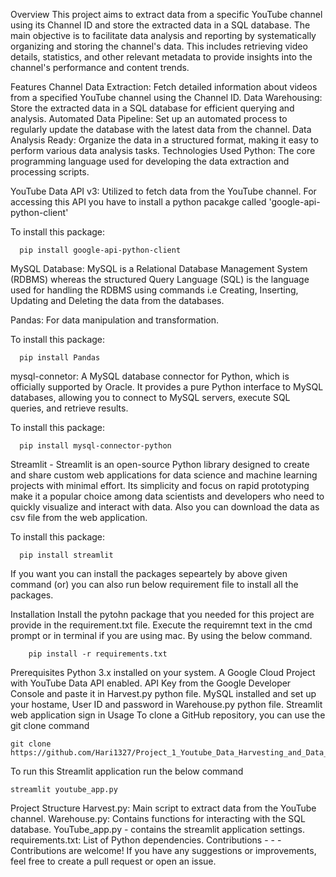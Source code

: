 Overview
This project aims to extract data from a specific YouTube channel using its Channel ID and store the extracted data in a SQL database. The main objective is to facilitate data analysis and reporting by systematically organizing and storing the channel's data. This includes retrieving video details, statistics, and other relevant metadata to provide insights into the channel's performance and content trends.

Features
Channel Data Extraction: Fetch detailed information about videos from a specified YouTube channel using the Channel ID.
Data Warehousing: Store the extracted data in a SQL database for efficient querying and analysis.
Automated Data Pipeline: Set up an automated process to regularly update the database with the latest data from the channel.
Data Analysis Ready: Organize the data in a structured format, making it easy to perform various data analysis tasks.
Technologies Used
Python: The core programming language used for developing the data extraction and processing scripts.

YouTube Data API v3: Utilized to fetch data from the YouTube channel. For accessing this API you have to install a python pacakge called 'google-api-python-client'

To install this package:

      pip install google-api-python-client
MySQL Database: MySQL is a Relational Database Management System (RDBMS) whereas the structured Query Language (SQL) is the language used for handling the RDBMS using commands i.e Creating, Inserting, Updating and Deleting the data from the databases.

Pandas: For data manipulation and transformation.

To install this package:

      pip install Pandas
mysql-connetor: A MySQL database connector for Python, which is officially supported by Oracle. It provides a pure Python interface to MySQL databases, allowing you to connect to MySQL servers, execute SQL queries, and retrieve results.

To install this package:

      pip install mysql-connector-python
Streamlit - Streamlit is an open-source Python library designed to create and share custom web applications for data science and machine learning projects with minimal effort. Its simplicity and focus on rapid prototyping make it a popular choice among data scientists and developers who need to quickly visualize and interact with data. Also you can download the data as csv file from the web application.

To install this package:

      pip install streamlit
If you want you can install the packages sepeartely by above given command (or) you can also run below requirement file to install all the packages.

Installation
Install the pytohn package that you needed for this project are provide in the requirement.txt file. Execute the requiremnt text in the cmd prompt or in terminal if you are using mac. By using the below command.

        pip install -r requirements.txt
Prerequisites
Python 3.x installed on your system.
A Google Cloud Project with YouTube Data API enabled.
API Key from the Google Developer Console and paste it in Harvest.py python file.
MySQL installed and set up your hostame, User ID and password in Warehouse.py python file.
Streamlit web application sign in
Usage
To clone a GitHub repository, you can use the git clone command

    git clone https://github.com/Hari1327/Project_1_Youtube_Data_Harvesting_and_Data_Warehousing.git
To run this Streamlit application run the below command

    streamlit youtube_app.py
Project Structure
Harvest.py: Main script to extract data from the YouTube channel.
Warehouse.py: Contains functions for interacting with the SQL database.
YouTube_app.py - contains the streamlit application settings.
requirements.txt: List of Python dependencies.
Contributions - - - Contributions are welcome! If you have any suggestions or improvements, feel free to create a pull request or open an issue.
